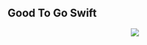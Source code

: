 Good To Go Swift
-----

<p align="center">
<img src="https://github.com/ricardopsantos/GoodToGo_Swift/blob/master/G2GLogo.png">
</p>




